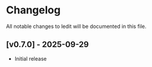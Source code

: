 # Changelog

All notable changes to ledit will be documented in this file.

## [v0.7.0] - 2025-09-29

- Initial release

